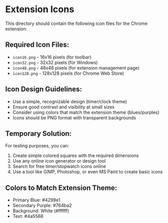 # Extension Icons

This directory should contain the following icon files for the Chrome extension:

## Required Icon Files:
- `icon16.png` - 16x16 pixels (for toolbar)
- `icon32.png` - 32x32 pixels (for Windows)
- `icon48.png` - 48x48 pixels (for extension management page)
- `icon128.png` - 128x128 pixels (for Chrome Web Store)

## Icon Design Guidelines:
- Use a simple, recognizable design (timer/clock theme)
- Ensure good contrast and visibility at small sizes
- Consider using colors that match the extension theme (blues/purples)
- Icons should be PNG format with transparent backgrounds

## Temporary Solution:
For testing purposes, you can:
1. Create simple colored squares with the required dimensions
2. Use any online icon generator or design tool
3. Search for free timer/stopwatch icons online
4. Use a tool like GIMP, Photoshop, or even MS Paint to create basic icons

## Colors to Match Extension Theme:
- Primary Blue: #4299e1
- Secondary Purple: #764ba2
- Background: White (#ffffff)
- Text: #4a5568 